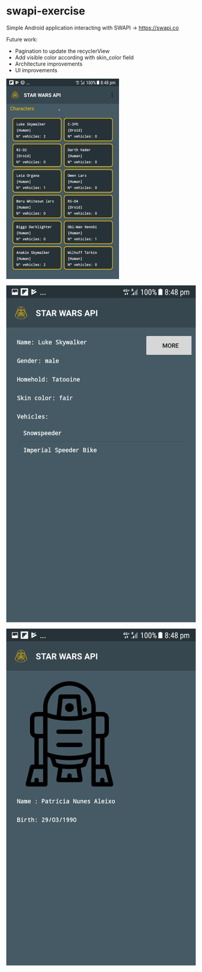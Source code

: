 # swapi-exercise
Simple Android application interacting with SWAPI -> https://swapi.co

Future work:
  - Pagination to update the recyclerView
  - Add visible color according with skin_color field
  - Architecture improvements 
  - UI improvements
  
  
  <img src="https://github.com/aleixonunes/swapi-exercise/blob/SWAPI_api_interface/Screenshot_20181119-204818.png?raw=true" width="300">

  
  ![](https://github.com/aleixonunes/swapi-exercise/blob/SWAPI_api_interface/Screenshot_20181119-204825.png?raw=true)
  
  ![](https://github.com/aleixonunes/swapi-exercise/blob/SWAPI_api_interface/Screenshot_20181119-204832.png?raw=true)
